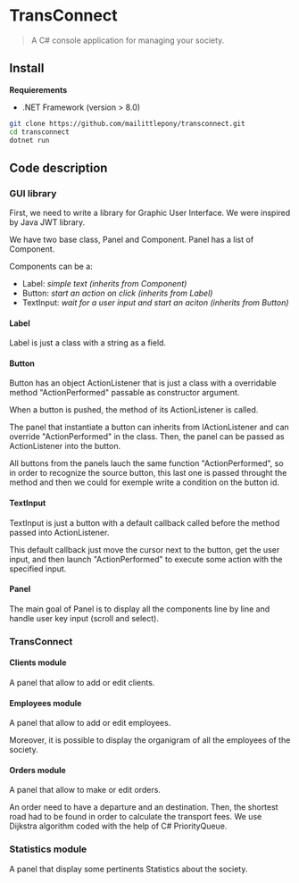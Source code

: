 
# TransConnect

> A C# console application for managing your society.

## Install

**Requierements**
- .NET Framework (version > 8.0)

```bash
git clone https://github.com/mailittlepony/transconnect.git
cd transconnect
dotnet run
```

## Code description

### GUI library

First, we need to write a library for Graphic User Interface. We were inspired by Java JWT library.

We have two base class, Panel and Component. Panel has a list of Component.

Components can be a:

- Label: *simple text (inherits from Component)*
- Button: *start an action on click (inherits from Label)*
- TextInput: *wait for a user input and start an aciton (inherits from Button)*

#### Label

Label is just a class with a string as a field.

#### Button

Button has an object ActionListener that is just a class with a overridable method "ActionPerformed" passable as constructor argument.

When a button is pushed, the method of its ActionListener is called.

The panel that instantiate a button can inherits from IActionListener and can override "ActionPerformed" in the class. Then, the panel can be passed as ActionListener into the button.

All buttons from the panels lauch the same function "ActionPerformed", so in order to recognize the source button, this last one is passed throught the method and then we could for exemple write a condition on the button id.

#### TextInput

TextInput is just a button with a default callback called before the method passed into ActionListener.

This default callback just move the cursor next to the button, get the user input, and then launch "ActionPerformed" to execute some action with the specified input.

#### Panel

The main goal of Panel is to display all the components line by line and handle user key input (scroll and select).

### TransConnect

#### Clients module

A panel that allow to add or edit clients.

#### Employees module

A panel that allow to add or edit employees.

Moreover, it is possible to display the organigram of all the employees of the society.

#### Orders module

A panel that allow to make or edit orders.

An order need to have a departure and an destination. Then, the shortest road had to be found in order to calculate the transport fees. We use Dijkstra algorithm coded with the help of C# PriorityQueue.

### Statistics module

A panel that display some pertinents Statistics about the society.

